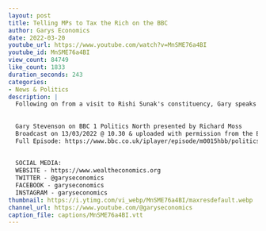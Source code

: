 ```yaml
---
layout: post
title: Telling MPs to Tax the Rich on the BBC
author: Garys Economics
date: 2022-03-20
youtube_url: https://www.youtube.com/watch?v=MnSME76a4BI
youtube_id: MnSME76a4BI
view_count: 84749
like_count: 1833
duration_seconds: 243
categories:
- News & Politics
description: |
  Following on from a visit to Rishi Sunak's constituency, Gary speaks about a Wealth Tax to Richard Moss in the BBC North Studio. Conservative MP Dehenna Davison ( Bishop Auckland) & Labour MP Jaime Driscoll (Tyne East) pass comments on the suggestion.
  
  
  Gary Stevenson on BBC 1 Politics North presented by Richard Moss
  Broadcast on 13/03/2022 @ 10.30 & uploaded with permission from the BBC
  Full Episode: https://www.bbc.co.uk/iplayer/episode/m0015hbb/politics-north-north-east-and-cumbria-13032022
  
  
  SOCIAL MEDIA:
  WEBSITE - https://www.wealtheconomics.org
  TWITTER - @garyseconomics
  FACEBOOK - garyseconomics
  INSTAGRAM - garyseconomics
thumbnail: https://i.ytimg.com/vi_webp/MnSME76a4BI/maxresdefault.webp
channel_url: https://www.youtube.com/@garyseconomics
caption_file: captions/MnSME76a4BI.vtt
---
```

